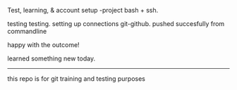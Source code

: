 Test, learning, & account setup -project
bash + ssh.

testing testing.
setting up connections git-github.
pushed succesfully from commandline

happy with the outcome!

learned something new today.

---

this repo is for git training and testing purposes